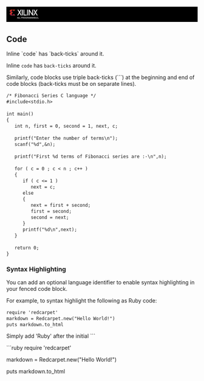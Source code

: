 ![](/images/x_banner.PNG)

## Code

Inline \`code\` has \`back-ticks\` around it.

Inline `code` has `back-ticks` around it.

Similarly, code blocks use triple back-ticks (\```) at the beginning and end of code blocks (back-ticks must be on separate lines).
```
/* Fibonacci Series C language */
#include<stdio.h>
 
int main()
{
   int n, first = 0, second = 1, next, c;
 
   printf("Enter the number of terms\n");
   scanf("%d",&n);
 
   printf("First %d terms of Fibonacci series are :-\n",n);
 
   for ( c = 0 ; c < n ; c++ )
   {
      if ( c <= 1 )
         next = c;
      else
      {
         next = first + second;
         first = second;
         second = next;
      }
      printf("%d\n",next);
   }
 
   return 0;
}
```

### Syntax Highlighting

You can add an optional language identifier to enable syntax highlighting in your fenced code block.

For example, to syntax highlight the following as Ruby code:

```
require 'redcarpet'
markdown = Redcarpet.new("Hello World!")
puts markdown.to_html
```
Simply add 'Ruby' after the initial ```

\```ruby
require 'redcarpet'

markdown = Redcarpet.new("Hello World!")

puts markdown.to_html
```

